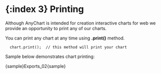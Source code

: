 {:index 3}
Printing
======================
Although AnyChart is intended for creation interactive charts for web we provide an opportunity to print any of our charts.

You can print any chart at any time using **.print()** method.

```
  chart.print();  // this method will print your chart
```



Sample below demonstrates chart printing:

{sample}Exports\_02{sample}
